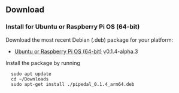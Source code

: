 ## Download

### Install for Ubuntu or Raspberry Pi OS (64-bit)

Download the most recent Debian (.deb) package for your platform:

- [Ubuntu or Raspberry Pi OS (64-bit)](https://github.com/rerdavies/pipedal/releases/download/v0.1.4-alpha.3/pipedal_0.1.4_arm64.deb) v0.1.4-alpha.3

Install the package by running 

```
  sudo apt update
  cd ~/Downloads  
  sudo apt-get install ./pipedal_0.1.4_arm64.deb
```
